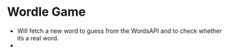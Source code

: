 # Wordle Game
* Will fetch a new word to guess from the WordsAPI and to check whether its a real word. 
* 
